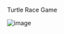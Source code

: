 Turtle Race Game

![image](https://github.com/user-attachments/assets/8c2f542a-9ce4-4608-a671-9ecc23707ccd)

